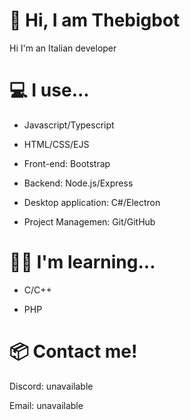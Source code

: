 # 👋 Hi, I am Thebigbot 

Hi I'm an Italian developer 


# 💻 I use...

- Javascript/Typescript

- HTML/CSS/EJS

- Front-end: Bootstrap

- Backend: Node.js/Express

- Desktop application: C#/Electron

- Project Managemen: Git/GitHub

# 👨‍🎓 I'm learning... 

- C/C++

- PHP

# 📦 Contact me! 

Discord: unavailable 

Email: unavailable
